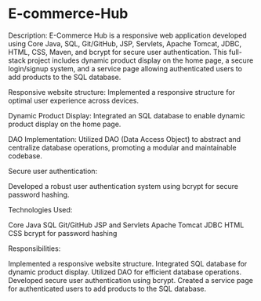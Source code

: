 # E-commerce-Hub

Description:
E-Commerce Hub is a responsive web application developed using Core Java, SQL, Git/GitHub, JSP, Servlets, Apache Tomcat, JDBC, HTML, CSS, Maven, and bcrypt for secure user authentication. This full-stack project includes dynamic product display on the home page, a secure login/signup system, and a service page allowing authenticated users to add products to the SQL database.


Responsive website structure:
Implemented a responsive structure for optimal user experience across devices.

Dynamic Product Display:
Integrated an SQL database to enable dynamic product display on the home page.

DAO Implementation:
Utilized DAO (Data Access Object) to abstract and centralize database operations, promoting a modular and maintainable codebase.

Secure user authentication:

Developed a robust user authentication system using bcrypt for secure password hashing.


Technologies Used:

Core Java
SQL
Git/GitHub
JSP and Servlets
Apache Tomcat
JDBC
HTML
CSS
bcrypt for password hashing

Responsibilities:

Implemented a responsive website structure.
Integrated SQL database for dynamic product display.
Utilized DAO for efficient database operations.
Developed secure user authentication using bcrypt.
Created a service page for authenticated users to add products to the SQL database.
